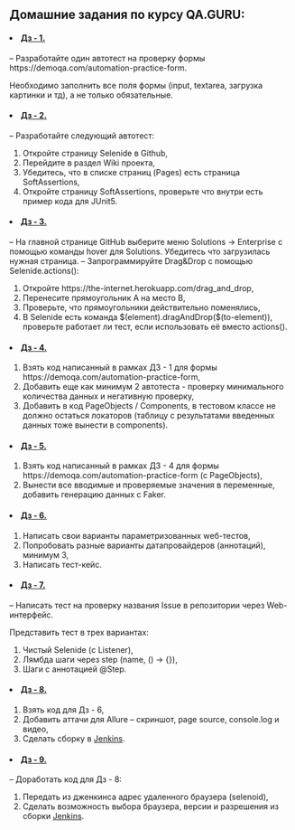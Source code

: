 <h2> Домашние задания по курсу QA.GURU:</h2>

<h4><li><a href="https://github.com/VeberAL/QA.guruCourse/blob/main/src/test/java/tests/PracticeFormTests.java">Дз -
1.</a></li></h4>
– Разработайте один автотест на проверку формы https://demoqa.com/automation-practice-form.

Необходимо заполнить все поля формы (input, textarea, загрузка картинки и тд), а не только обязательные.

<h4><li><a href="https://github.com/VeberAL/QA.guruCourse/blob/main/src/test/java/anothertests/FindOnPageHomeWorkTest.java">
Дз - 2.</a></li></h4>
– Разработайте следующий автотест:
 <ol>
  <li>Откройте страницу Selenide в Github,</li> 
  <li>Перейдите в раздел Wiki проекта,</li>
  <li>Убедитесь, что в списке страниц (Pages) есть страница SoftAssertions,</li>
  <li>Откройте страницу SoftAssertions, проверьте что внутри есть пример кода для JUnit5.</li></ol>

<h4><li><a href="https://github.com/VeberAL/QA.guruCourse/blob/main/src/test/java/anothertests/DragAndDropAndEnterpriseTest.java">
Дз - 3.</a></li></h4>
– На главной странице GitHub выберите меню Solutions -> Enterprise с помощью команды hover для Solutions. Убедитесь что
загрузилась нужная страница.
– Запрограммируйте Drag&Drop с помощью Selenide.actions():
 <ol>
  <li>Откройте https://the-internet.herokuapp.com/drag_and_drop,</li> 
  <li>Перенесите прямоугольник А на место В,</li>
  <li>Проверьте, что прямоугольники действительно поменялись,</li>
  <li>В Selenide есть команда $(element).dragAndDrop($(to-element)), проверьте работает ли тест, если использовать её вместо actions().</li></ol>

<h4><li><a href="https://github.com/VeberAL/QA.guruCourse/tree/main/src/test/java/tests">
Дз - 4.</a></li></h4>
 <ol>
  <li>Взять код написанный в рамках ДЗ - 1 для формы https://demoqa.com/automation-practice-form,</li>
  <li>Добавить еще как минимум 2 автотеста - проверку минимального количества данных и негативную проверку,</li>
  <li>Добавить в код PageObjects / Components, в тестовом классе не должно остаться локаторов (таблицу с результатами введенных данных тоже вынести в components).</li></ol>

<h4><li><a href="https://github.com/VeberAL/QA.guruCourse/blob/main/src/test/java/tests/PracticeFormWithFakerTests.java">
Дз - 5.</a></li></h4>
<ol>
  <li>Взять код написанный в рамках ДЗ - 4 для формы https://demoqa.com/automation-practice-form (c PageObjects),</li>
  <li>Вынести все вводимые и проверяемые значения в переменные, добавить генерацию данных с Faker.</li></ol>

  <h4><li><a href="https://github.com/VeberAL/stepicTests">
Дз - 6.</a></li></h4>
<ol>
  <li>Написать свои варианты параметризованных wеб-тестов,</li>
  <li>Попробовать разные варианты датапровайдеров (аннотаций), минимум 3,</li>
  <li>Написать тест-кейс.</li></ol>

<h4><li><a href="https://github.com/VeberAL/QA.guruCourse/tree/main/src/test/java/tests/allure">
Дз - 7.</a></li></h4>

– Написать тест на проверку названия Issue в репозитории через Web-интерфейс.

Представить тест в трех вариантах:
<ol>
  <li>Чистый Selenide (с Listener),</li>
  <li>Лямбда шаги через step (name, () -> {}),</li>
  <li>Шаги с аннотацией @Step.</li></ol>

<h4><li><a href="https://github.com/VeberAL/QA.guruCourse/tree/main/src/test/java/tests/remotetest">
Дз - 8.</a></li></h4>

<ol>
  <li>Взять код для Дз - 6,</li>
  <li>Добавить аттачи для Allure – скриншот, page source, console.log и видео,</li>
  <li>Cделать сборку в <a href="https://jenkins.autotests.cloud/job/Group25_VeberAL/2/allure/">Jenkins</a>.</li></ol>

<h4><li><a href="https://github.com/VeberAL/QA.guruCourse/tree/main/src/test/java/tests/remotetest">
Дз - 9.</a></li></h4>

– Доработать код для Дз - 8:
<ol>
  <li>Передать из дженкинса адрес удаленного браузера (selenoid),</li>
  <li>Сделать возможность выбора браузера, версии и разрешения из сборки <a href="https://jenkins.autotests.cloud/job/Group25_VeberAL_1/">Jenkins</a>.</li></ol>